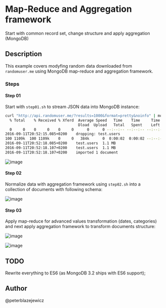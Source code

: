 # Map-Reduce and Aggregation framework

Start with common record set, change structure and apply aggregation (MongoDB)

## Description

This example covers modyfing random data downloaded from `randomuser.me` using MongoDB map-reduce and aggregation framework.

### Steps

#### Step 01

Start with `step01.sh` to stream JSON data into MongoDB instance:

```bash
curl "http://api.randomuser.me/?results=1000&format=pretty&noinfo" | mongoimport --db test --collection users --drop
  % Total    % Received % Xferd  Average Speed   Time    Time     Time  Current
                                 Dload  Upload   Total   Spent    Left  Speed
  0     0    0     0    0     0      0      0 --:--:-- --:--:-- --:--:--     02016-09-11T20:52:15.084+0200	connected to: localhost
2016-09-11T20:52:15.085+0200	dropping: test.users
100 1109k  100 1109k    0     0   384k      0  0:00:02  0:00:02 --:--:--  384k
2016-09-11T20:52:18.085+0200	test.users	1.1 MB
2016-09-11T20:52:18.107+0200	test.users	1.1 MB
2016-09-11T20:52:18.107+0200	imported 1 document
```

![image](https://cloud.githubusercontent.com/assets/14539/18420427/b31b991a-7872-11e6-9b1a-fdcfc841a320.png)

#### Step 02

Normalize data with aggregation framework using `step02.sh` into a collection of documents with following schema:

![image](https://cloud.githubusercontent.com/assets/14539/18420434/d7802f82-7872-11e6-8bf5-0c777029d03c.png)

#### Step 03

Apply map-reduce for advanced values transformation (dates, categories) and next apply aggregation framework to transform documents structure:

![image](https://cloud.githubusercontent.com/assets/14539/18420464/768342ea-7873-11e6-8cf9-84fd1ccf8c97.png)


![image](https://cloud.githubusercontent.com/assets/14539/18420473/96e01400-7873-11e6-8cb8-00c7e23c2fd0.png)

## TODO

Rewrite everything to ES6 (as MongoDB 3.2 ships with ES6 support);

## Author
@peterblazejewicz
